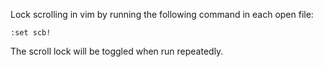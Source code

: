 Lock scrolling in vim by running the following command in each open file:
```
:set scb!
```

The scroll lock will be toggled when run repeatedly.
